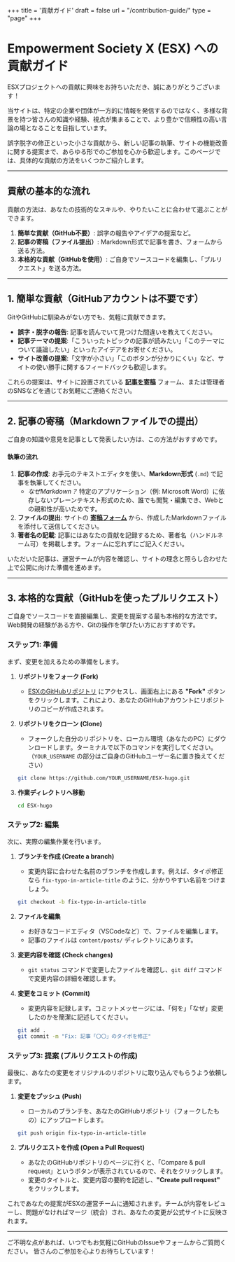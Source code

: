 +++
title = '貢献ガイド'
draft = false
url = "/contribution-guide/"
type = "page"
+++

# Empowerment Society X (ESX) への貢献ガイド

ESXプロジェクトへの貢献に興味をお持ちいただき、誠にありがとうございます！

当サイトは、特定の企業や団体が一方的に情報を発信するのではなく、多様な背景を持つ皆さんの知識や経験、視点が集まることで、より豊かで信頼性の高い言論の場となることを目指しています。

誤字脱字の修正といった小さな貢献から、新しい記事の執筆、サイトの機能改善に関する提案まで、あらゆる形でのご参加を心から歓迎します。このページでは、具体的な貢献の方法をいくつかご紹介します。

---

## 貢献の基本的な流れ

貢献の方法は、あなたの技術的なスキルや、やりたいことに合わせて選ぶことができます。

1.  **簡単な貢献（GitHub不要）**: 誤字の報告やアイデアの提案など。
2.  **記事の寄稿（ファイル提出）**: Markdown形式で記事を書き、フォームから送る方法。
3.  **本格的な貢献（GitHubを使用）**: ご自身でソースコードを編集し、「プルリクエスト」を送る方法。

---

## 1. 簡単な貢献（GitHubアカウントは不要です）

GitやGitHubに馴染みがない方でも、気軽に貢献できます。

*   **誤字・脱字の報告**: 記事を読んでいて見つけた間違いを教えてください。
*   **記事テーマの提案**:「こういったトピックの記事が読みたい」「このテーマについて議論したい」といったアイデアをお寄せください。
*   **サイト改善の提案**:「文字が小さい」「このボタンが分かりにくい」など、サイトの使い勝手に関するフィードバックも歓迎します。

これらの提案は、サイトに設置されている **[記事を寄稿](/contribute/)** フォーム、または管理者のSNSなどを通じてお気軽にご連絡ください。

---

## 2. 記事の寄稿（Markdownファイルでの提出）

ご自身の知識や意見を記事として発表したい方は、この方法がおすすめです。

#### 執筆の流れ

1.  **記事の作成**: お手元のテキストエディタを使い、**Markdown形式** (`.md`) で記事を執筆してください。
    *   *なぜMarkdown？* 特定のアプリケーション（例: Microsoft Word）に依存しないプレーンテキスト形式のため、誰でも閲覧・編集でき、Webとの親和性が高いためです。
2.  **ファイルの提出**: サイトの **[寄稿フォーム](/contribute/)** から、作成したMarkdownファイルを添付して送信してください。
3.  **著者名の記載**: 記事にはあなたの貢献を記録するため、著者名（ハンドルネーム可）を掲載します。フォームに忘れずにご記入ください。

いただいた記事は、運営チームが内容を確認し、サイトの理念と照らし合わせた上で公開に向けた準備を進めます。

---

## 3. 本格的な貢献（GitHubを使ったプルリクエスト）

ご自身でソースコードを直接編集し、変更を提案する最も本格的な方法です。Web開発の経験がある方や、Gitの操作を学びたい方におすすめです。

### ステップ1: 準備

まず、変更を加えるための準備をします。

1.  **リポジトリをフォーク (Fork)**
    *   [ESXのGitHubリポジトリ](https://github.com/fuyukihatune-rgb/ESX-hugo) にアクセスし、画面右上にある **"Fork"** ボタンをクリックします。これにより、あなたのGitHubアカウントにリポジトリのコピーが作成されます。

2.  **リポジトリをクローン (Clone)**
    *   フォークした自分のリポジトリを、ローカル環境（あなたのPC）にダウンロードします。ターミナルで以下のコマンドを実行してください。（`YOUR_USERNAME` の部分はご自身のGitHubユーザー名に置き換えてください）
      ```bash
      git clone https://github.com/YOUR_USERNAME/ESX-hugo.git
      ```

3.  **作業ディレクトリへ移動**
    ```bash
    cd ESX-hugo
    ```

### ステップ2: 編集

次に、実際の編集作業を行います。

1.  **ブランチを作成 (Create a branch)**
    *   変更内容に合わせた名前のブランチを作成します。例えば、タイポ修正なら `fix-typo-in-article-title` のように、分かりやすい名前をつけましょう。
      ```bash
      git checkout -b fix-typo-in-article-title
      ```

2.  **ファイルを編集**
    *   お好きなコードエディタ（VSCodeなど）で、ファイルを編集します。
    *   記事のファイルは `content/posts/` ディレクトリにあります。

3.  **変更内容を確認 (Check changes)**
    *   `git status` コマンドで変更したファイルを確認し、`git diff` コマンドで変更内容の詳細を確認します。

4.  **変更をコミット (Commit)**
    *   変更内容を記録します。コミットメッセージには、「何を」「なぜ」変更したのかを簡潔に記述してください。
      ```bash
      git add .
      git commit -m "Fix: 記事「〇〇」のタイポを修正"
      ```

### ステップ3: 提案 (プルリクエストの作成)

最後に、あなたの変更をオリジナルのリポジトリに取り込んでもらうよう依頼します。

1.  **変更をプッシュ (Push)**
    *   ローカルのブランチを、あなたのGitHubリポジトリ（フォークしたもの）にアップロードします。
      ```bash
      git push origin fix-typo-in-article-title
      ```

2.  **プルリクエストを作成 (Open a Pull Request)**
    *   あなたのGitHubリポジトリのページに行くと、「Compare & pull request」というボタンが表示されているので、それをクリックします。
    *   変更のタイトルと、変更内容の要約を記述し、**"Create pull request"** をクリックします。

これであなたの提案がESXの運営チームに通知されます。チームが内容をレビューし、問題がなければマージ（統合）され、あなたの変更が公式サイトに反映されます。

---

ご不明な点があれば、いつでもお気軽にGitHubのIssueやフォームからご質問ください。
皆さんのご参加を心よりお待ちしています！
